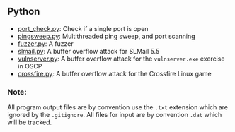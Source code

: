 ## Python

*   [port_check.py](python/port_check/): Check if a single port is open 
*   [pingsweep.py](python/pingsweep/): Multithreaded ping sweep, and port scanning 
*   [fuzzer.py](python/fuzzer/): A fuzzer 
*   [slmail.py](python/SLMail-pwn/): A buffer overflow attack for SLMail 5.5 
*   [vulnserver.py](python/SLMail-pwn/): A buffer overflow attack for the `vulnserver.exe` exercise in OSCP 
*   [crossfire.py](python/crossfire/): A buffer overflow attack for the Crossfire Linux game


### Note:
All program output files are by convention use the `.txt` extension which are ignored by the
`.gitignore`. All files for input are by convention `.dat` which will be tracked.